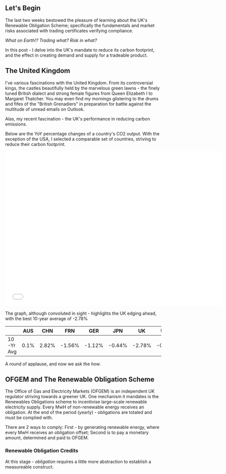 
## Let's Begin

The last two weeks bestowed the pleasure of learning about the UK's Renewable Obligation Scheme; specifically the fundamentals and market risks associated with trading certificates verifying compliance.

*What on Earth!? Trading what? Risk in what?*

In this post - I delve into the UK's mandate to reduce its carbon footprint, and the effect in creating demand and supply for a tradeable product.

## The United Kingdom

I've various fascinations with the United Kingdom. From its controversial kings, the castles beautifully held by the marvelous green lawns - the finely tuned British dialect and strong female figures from Queen Elizabeth I to Margaret Thatcher. You may even find my mornings glistering to the drums and fifes of the "British Grenadiers" in preparation for battle against the multitude of unread emails on Outlook.

Alas, my recent fascination - the UK's performance in reducing carbon emissions.

Below are the YoY percentage changes of a country's CO2 output. With the exception of the USA, I selected a comparable set of countries, striving to reduce their carbon footprint.

<iframe width="700" height="500" frameborder="0" scrolling="no" src="//plotly.com/~gmontano/1.embed"></iframe>

The graph, although convoluted in sight - highlights the UK edging ahead, with the best 10-year average of -2.78%

||AUS|CHN|FRN|GER|JPN|UK|USA|
|--|--|--|--|--|--|--|--|
|10-Yr Avg|0.1%|2.82%|-1.56%|-1.12%|-0.44%|-2.78%|-0.35%|

A round of applause, and now we ask the *how*.

## OFGEM and The Renewable Obligation Scheme

The Office of Gas and Electricity Markets (OFGEM) is an independent UK regulator striving towards a greener UK. One mechanism it mandates is the Renewables Obligations scheme to incentivise large-scale renewable electricity supply. Every MwH of non-renewable energy receives an obligation. At the end of the period (yearly) -  obligations are totaled and must be complied with.

There are 2 ways to comply: First - by generating renewable energy, where every MwH receives an obligation offset; Second is to pay a monetary amount, determined and paid to OFGEM.

### Renewable Obligation Credits

At this stage - *obligation* requires a little more abstraction to establish a measureable construct. 


